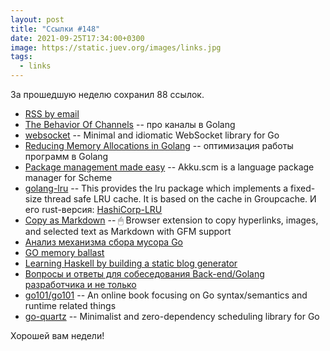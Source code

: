 ```yaml
---
layout: post
title: "Ссылки #148"
date: 2021-09-25T17:34:00+0300
image: https://static.juev.org/images/links.jpg
tags:
  - links
---
```

За прошедшую неделю сохранил 88 ссылок.

* [RSS by email](https://rssby.email/)
* [The Behavior Of Channels](https://www.ardanlabs.com/blog/2017/10/the-behavior-of-channels.html) -- про каналы в Golang
* [websocket](https://github.com/nhooyr/websocket) -- Minimal and idiomatic WebSocket library for Go
* [Reducing Memory Allocations in Golang](https://chris124567.github.io/2021-06-21-go-performance/) -- оптимизация работы программ в Golang
* [Package management made easy](https://akkuscm.org/) -- Akku.scm is a language package manager for Scheme
* [golang-lru](https://github.com/hashicorp/golang-lru) -- This provides the lru package which implements a fixed-size thread safe LRU cache. It is based on the cache in Groupcache. И его rust-версия: [HashiCorp-LRU](https://github.com/al8n/hashicorp-lru)
* [Copy as Markdown](https://github.com/notlmn/copy-as-markdown) -- 🖱 Browser extension to copy hyperlinks, images, and selected text as Markdown with GFM support
* [Анализ механизма сбора мусора Go](https://russianblogs.com/article/3396205378/)
* [GO memory ballast](https://medium.com/clean-code-channel/go-memory-ballast-dec0c04830b1)
* [Learning Haskell by building a static blog generator](https://soupi.github.io/learn-haskell-blog-generator)
* [Вопросы и ответы для собеседования Back-end/Golang разработчика и не только](https://github.com/goavengers/go-interview)
* [go101/go101](https://github.com/go101/go101) -- An online book focusing on Go syntax/semantics and runtime related things
* [go-quartz](https://github.com/reugn/go-quartz) -- Minimalist and zero-dependency scheduling library for Go

Хорошей вам недели!
